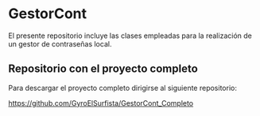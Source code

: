 # GestorCont

El presente repositorio incluye las clases empleadas para la realización de un gestor de contraseñas local.

## Repositorio con el proyecto completo
Para descargar el proyecto completo dirigirse al siguiente repositorio:

https://github.com/GyroElSurfista/GestorCont_Completo

